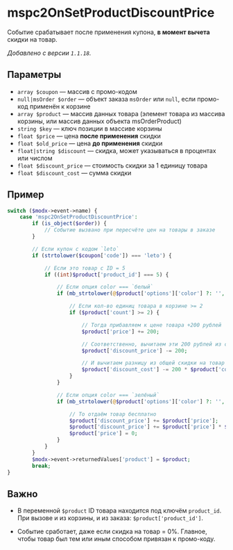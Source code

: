 # mspc2OnSetProductDiscountPrice

Событие срабатывает после применения купона, **в момент вычета** скидки на товар.

_Добавлено с версии `1.1.18`._

## Параметры

* `array $coupon` — массив с промо-кодом
* `null|msOrder $order` — объект заказа `msOrder` или `null`, если промо-код применён к корзине
* `array $product` — массив данных товара (элемент товара из массива корзины, или массив данных объекта msOrderProduct)
* `string $key` — ключ позиции в массиве корзины
* `float $price` — цена **после применения** скидки
* `float $old_price` — цена **до применения** скидки
* `float|string $discount` — скидка, может указываться в процентах или числом
* `float $discount_price` — стоимость скидки за 1 единицу товара
* `float $discount_cost` — сумма скидки

## Пример

```php
switch ($modx->event->name) {
    case 'mspc2OnSetProductDiscountPrice':
        if (is_object($order)) {
            // Событие вызвано при пересчёте цен на товары в заказе
        }

        // Если купон с кодом `leto`
        if (strtolower($coupon['code']) === 'leto') {

            // Если это товар с ID = 5
            if ((int)$product['product_id'] === 5) {

                // Если опция color === `белый`
                if (mb_strtolower(@$product['options']['color'] ?: '', 'utf-8') === 'белый') {

                    // Если кол-во единиц товара в корзине >= 2
                    if ($product['count'] >= 2) {

                        // Тогда прибавляем к цене товара +200 рублей
                        $product['price'] += 200;

                        // Соответственно, вычитаем эти 200 рублей из скидки за 1 единицу товара
                        $product['discount_price'] -= 200;

                        // И вычитаем разницу из общей скидки на товар (200 * кол-во товара в корзине)
                        $product['discount_cost'] -= 200 * $product['count'];
                    }
                }

                // Если опция color === `зелёный`
                if (mb_strtolower(@$product['options']['color'] ?: '', 'utf-8') === 'зелёный') {

                    // То отдаём товар бесплатно
                    $product['discount_price'] += $product['price'];
                    $product['discount_price'] += $product['price'] * $product['count'];
                    $product['price'] = 0;
                }
            }
        }
        $modx->event->returnedValues['product'] = $product;
        break;
}
```

## Важно

* В переменной `$product` ID товара находится под ключём `product_id`. При вызове и из корзины, и из заказа: `$product['product_id']`.

* Событие сработает, даже если скидка на товар = 0%. Главное, чтобы товар был тем или иным способом привязан к промо-коду.
